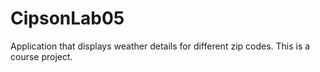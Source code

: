 # CipsonLab05
Application that displays weather details for different zip codes.
This is a course project.
